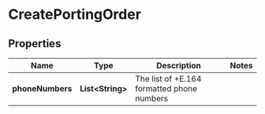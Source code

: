 

# CreatePortingOrder


## Properties

| Name | Type | Description | Notes |
|------------ | ------------- | ------------- | -------------|
|**phoneNumbers** | **List&lt;String&gt;** | The list of +E.164 formatted phone numbers |  |



